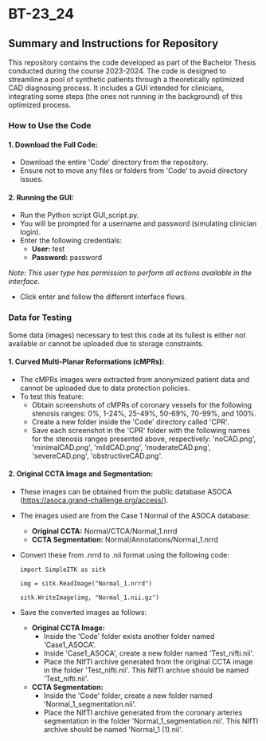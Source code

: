 # BT-23_24

## Summary and Instructions for Repository
This repository contains the code developed as part of the Bachelor Thesis conducted during the course 2023-2024. The code is designed to streamline a pool of synthetic patients through a theoretically optimized CAD diagnosing process. It includes a GUI intended for clinicians, integrating some steps (the ones not running in the background) of this optimized process.

### How to Use the Code
#### 1. Download the Full Code:
- Download the entire 'Code' directory from the repository.
- Ensure not to move any files or folders from 'Code' to avoid directory issues.

#### 2. Running the GUI:
- Run the Python script GUI_script.py.
- You will be prompted for a username and password (simulating clinician login).
- Enter the following credentials:
  - **User:** test
  - **Password:** password

*Note: This user type has permission to perform all actions available in the interface.*
- Click enter and follow the different interface flows.

### Data for Testing
Some data (images) necessary to test this code at its fullest is either not available or cannot be uploaded due to storage constraints.
#### 1. Curved Multi-Planar Reformations (cMPRs):
- The cMPRs images were extracted from anonymized patient data and cannot be uploaded due to data protection policies.
- To test this feature:
  - Obtain screenshots of cMPRs of coronary vessels for the following stenosis ranges: 0%, 1-24%, 25-49%, 50-69%, 70-99%, and 100%.
  - Create a new folder inside the 'Code' directory called 'CPR'.
  - Save each screenshot in the 'CPR' folder with the following names for the stenosis ranges presented above, respectively: 'noCAD.png', 'minimalCAD.png', 'mildCAD.png', 'moderateCAD.png', 'severeCAD.png', 'obstructiveCAD.png'.

#### 2. Original CCTA Image and Segmentation:
- These images can be obtained from the public database ASOCA (https://asoca.grand-challenge.org/access/).
- The images used are from the Case 1 Normal of the ASOCA database:
  - **Original CCTA:** Normal/CTCA/Normal_1.nrrd
  - **CCTA Segmentation:** Normal/Annotations/Normal_1.nrrd
- Convert these from .nrrd to .nii format using the following code:

      import SimpleITK as sitk
      
      img = sitk.ReadImage("Normal_1.nrrd")
      
      sitk.WriteImage(img, "Normal_1.nii.gz")

- Save the converted images as follows:
  - **Original CCTA Image:**
    - Inside the 'Code' folder exists another folder named 'Case1_ASOCA'.
    - Inside 'Case1_ASOCA', create a new folder named 'Test_nifti.nii'.
    - Place the NIfTI archive generated from the original CCTA image in the folder 'Test_nifti.nii'. This NIfTI archive should be named 'Test_nifti.nii'.
  - **CCTA Segmentation:**
    - Inside the 'Code' folder, create a new folder named 'Normal_1_segmentation.nii'.
    - Place the NIfTI archive generated from the coronary arteries segmentation in the folder 'Normal_1_segmentation.nii'. This NIfTI archive should be named 'Normal_1 (1).nii'.
